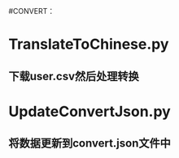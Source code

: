 #CONVERT：
<h1>TranslateToChinese.py</h1>
<h2>下载user.csv然后处理转换</h2>
<h1>UpdateConvertJson.py</h1>
<h2>将数据更新到convert.json文件中</h2>